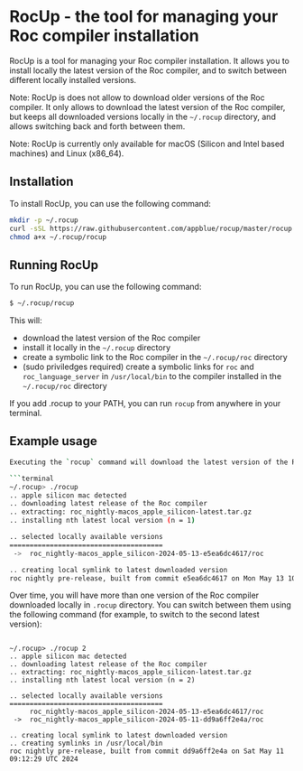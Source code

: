 # RocUp - the tool for managing your Roc compiler installation

RocUp is a tool for managing your Roc compiler installation. It allows you to install locally the latest version of the Roc compiler, and to switch between different locally installed versions.

Note: RocUp is does not allow to download older versions of the Roc compiler. It only allows to download the latest version of the Roc compiler, but keeps all downloaded versions locally in the `~/.rocup` directory, and allows switching back and forth between them.

Note: RocUp is currently only available for macOS (Silicon and Intel based machines) and Linux (x86_64).

## Installation

To install RocUp, you can use the following command:

```bash
mkdir -p ~/.rocup
curl -sSL https://raw.githubusercontent.com/appblue/rocup/master/rocup > ~/.rocup/rocup
chmod a+x ~/.rocup/rocup
```

## Running RocUp

To run RocUp, you can use the following command:

```bash
$ ~/.rocup/rocup
```

This will:

- download the latest version of the Roc compiler
- install it locally in the `~/.rocup` directory
- create a symbolic link to the Roc compiler in the `~/.rocup/roc` directory
- (sudo priviledges required) create a symbolic links for `roc` and `roc_language_server` in `/usr/local/bin` to the compiler installed in the `~/.rocup/roc` directory

If you add .rocup to your PATH, you can run `rocup` from anywhere in your terminal.

## Example usage

````bash
Executing the `rocup` command will download the latest version of the Roc compiler and install it locally with symbolic links created. The output will look like this:

```terminal
~/.rocup> ./rocup
.. apple silicon mac detected
.. downloading latest release of the Roc compiler
.. extracting: roc_nightly-macos_apple_silicon-latest.tar.gz
.. installing nth latest local version (n = 1)

.. selected locally available versions
======================================
 ->  roc_nightly-macos_apple_silicon-2024-05-13-e5ea6dc4617/roc

.. creating local symlink to latest downloaded version
roc nightly pre-release, built from commit e5ea6dc4617 on Mon May 13 10:47:45 UTC 2024
````

Over time, you will have more than one version of the Roc compiler downloaded locally in `.rocup` directory. You can switch between them using the following command (for example, to switch to the second latest version):

```terminal

~/.rocup> ./rocup 2
.. apple silicon mac detected
.. downloading latest release of the Roc compiler
.. extracting: roc_nightly-macos_apple_silicon-latest.tar.gz
.. installing nth latest local version (n = 2)

.. selected locally available versions
======================================
     roc_nightly-macos_apple_silicon-2024-05-13-e5ea6dc4617/roc
 ->  roc_nightly-macos_apple_silicon-2024-05-11-dd9a6ff2e4a/roc

.. creating local symlink to latest downloaded version
.. creating symlinks in /usr/local/bin
roc nightly pre-release, built from commit dd9a6ff2e4a on Sat May 11 09:12:29 UTC 2024
```
